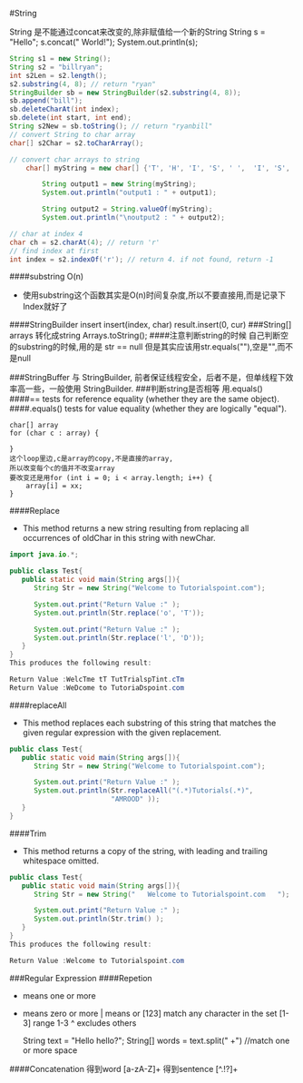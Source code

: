 #String

String 是不能通过concat来改变的,除非赋值给一个新的String
String s = "Hello";
s.concat(" World!");
System.out.println(s);

```java
String s1 = new String();
String s2 = "billryan";
int s2Len = s2.length();
s2.substring(4, 8); // return "ryan"
StringBuilder sb = new StringBuilder(s2.substring(4, 8));
sb.append("bill");
sb.deleteCharAt(int index);
sb.delete(int start, int end);
String s2New = sb.toString(); // return "ryanbill"
// convert String to char array
char[] s2Char = s2.toCharArray();

// convert char arrays to string
	char[] myString = new char[] {'T', 'H', 'I', 'S', ' ',  'I', 'S', ' ', 'T', 'E', 'S', 'T'};

		String output1 = new String(myString);
		System.out.println("output1 : " + output1);

		String output2 = String.valueOf(myString);
		System.out.println("\noutput2 : " + output2);

// char at index 4
char ch = s2.charAt(4); // return 'r'
// find index at first
int index = s2.indexOf('r'); // return 4. if not found, return -1
```
####substring O(n)
- 使用substring这个函数其实是O(n)时间复杂度,所以不要直接用,而是记录下Index就好了

####StringBuilder insert
insert(index, char)
 result.insert(0, cur)
###String[] arrays 转化成string
Arrays.toString();
####注意判断string的时候
自己判断空的substring的时候,用的是 str == null
但是其实应该用str.equals(""),空是"",而不是null

###StringBuffer 与 StringBuilder, 前者保证线程安全，后者不是，但单线程下效率高一些，一般使用 StringBuilder.
###判断string是否相等 用.equals()
####== tests for reference equality (whether they are the same object).
####.equals() tests for value equality (whether they are logically "equal").

	char[] array
	for (char c : array) {

	}
	这个loop里边,c是array的copy,不是直接的array,
	所以改变每个c的值并不改变array
	要改变还是用for (int i = 0; i < array.length; i++) {
		array[i] = xx;
	}

####Replace
- This method returns a new string resulting from replacing all occurrences of oldChar in this string with newChar.

```java
import java.io.*;

public class Test{
   public static void main(String args[]){
      String Str = new String("Welcome to Tutorialspoint.com");

      System.out.print("Return Value :" );
      System.out.println(Str.replace('o', 'T'));

      System.out.print("Return Value :" );
      System.out.println(Str.replace('l', 'D'));
   }
}
This produces the following result:

Return Value :WelcTme tT TutTrialspTint.cTm
Return Value :WeDcome to TutoriaDspoint.com
```

####replaceAll
- This method replaces each substring of this string that matches the given regular expression with the given replacement.

```java
public class Test{
   public static void main(String args[]){
      String Str = new String("Welcome to Tutorialspoint.com");

      System.out.print("Return Value :" );
      System.out.println(Str.replaceAll("(.*)Tutorials(.*)",
                         "AMROOD" ));
   }
}
```

####Trim
- This method returns a copy of the string, with leading and trailing whitespace omitted.

```java
public class Test{
   public static void main(String args[]){
      String Str = new String("   Welcome to Tutorialspoint.com   ");

      System.out.print("Return Value :" );
      System.out.println(Str.trim() );
   }
}
This produces the following result:

Return Value :Welcome to Tutorialspoint.com
```

###Regular Expression
####Repetion
+ means one or more
* means zero or more
| means or
[123] match any character in the set
[1-3] range 1-3
^ excludes others


	String text = "Hello  hello?";
	String[] words = text.split(" +")
	//match one or more space


####Concatenation
得到word
[a-zA-Z]+
得到sentence
[^.!?]+

